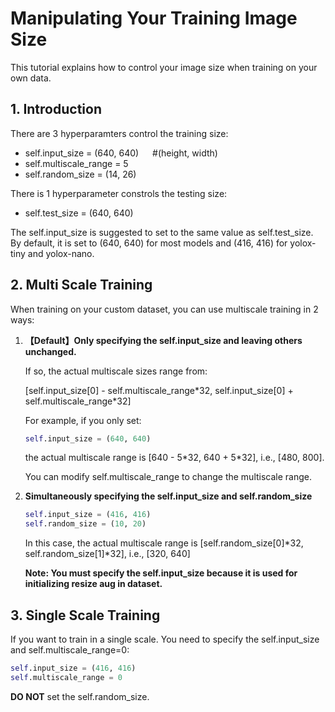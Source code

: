 # Manipulating Your Training Image Size

This tutorial explains how to control your image size when training on your own data.

## 1. Introduction

There are 3 hyperparamters control the training size:

- self.input_size = (640, 640) &emsp; #(height, width)
- self.multiscale_range = 5
- self.random_size = (14, 26)

There is 1 hyperparameter constrols the testing size:

- self.test_size = (640, 640)

The self.input_size is suggested to set to the same value as self.test_size. By default, it is set to (640, 640) for most models and (416, 416) for yolox-tiny and yolox-nano.

## 2. Multi Scale Training

When training on your custom dataset, you can use multiscale training in 2 ways:

1. **【Default】Only specifying the self.input_size and leaving others unchanged.**

   If so, the actual multiscale sizes range from:

   [self.input_size[0] - self.multiscale_range\*32,  self.input_size[0] + self.multiscale_range\*32]

   For example, if you only set:

   ```python
   self.input_size = (640, 640)
   ```

   the actual multiscale range is [640 - 5*32, 640 + 5\*32], i.e., [480, 800].

   You can modify self.multiscale_range to change the multiscale range.

2. **Simultaneously specifying the self.input_size and self.random_size**

   ```python
   self.input_size = (416, 416)
   self.random_size = (10, 20)
   ```

   In this case, the actual multiscale range is [self.random_size[0]\*32, self.random_size[1]\*32], i.e., [320, 640]

   **Note: You must specify the self.input_size because it is used for initializing resize aug in dataset.**

## 3. Single Scale Training

If you want to train in a single scale. You need to specify the self.input_size and self.multiscale_range=0:

```python
self.input_size = (416, 416)
self.multiscale_range = 0
```

**DO NOT** set the self.random_size.
